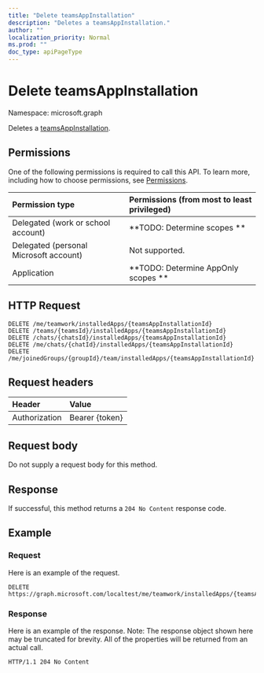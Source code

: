 ```yaml
---
title: "Delete teamsAppInstallation"
description: "Deletes a teamsAppInstallation."
author: ""
localization_priority: Normal
ms.prod: ""
doc_type: apiPageType
---
```


# Delete teamsAppInstallation

Namespace: microsoft.graph

Deletes a [teamsAppInstallation](../resources/teamsappinstallation.md).

## Permissions
One of the following permissions is required to call this API. To learn more, including how to choose permissions, see [Permissions](/concepts/permissions-reference.md).

|Permission type|Permissions (from most to least privileged)|
|:---|:---|
|Delegated (work or school account)|**TODO: Determine scopes **|
|Delegated (personal Microsoft account)|Not supported.|
|Application|**TODO: Determine AppOnly scopes **|

## HTTP Request
<!-- {
  "blockType": "ignored"
}
-->
``` http
DELETE /me/teamwork/installedApps/{teamsAppInstallationId}
DELETE /teams/{teamsId}/installedApps/{teamsAppInstallationId}
DELETE /chats/{chatsId}/installedApps/{teamsAppInstallationId}
DELETE /me/chats/{chatId}/installedApps/{teamsAppInstallationId}
DELETE /me/joinedGroups/{groupId}/team/installedApps/{teamsAppInstallationId}
```

## Request headers
|Header|Value|
|:---|:---|
|Authorization|Bearer {token}|

## Request body
Do not supply a request body for this method.

## Response
If successful, this method returns a `204 No Content` response code.

## Example

### Request
Here is an example of the request.
<!-- {
  "blockType": "request",
  "name": "delete_teamsappinstallation"
}
-->
``` http
DELETE https://graph.microsoft.com/localtest/me/teamwork/installedApps/{teamsAppInstallationId}
```

### Response
Here is an example of the response. Note: The response object shown here may be truncated for brevity. All of the properties will be returned from an actual call.
<!-- {
  "blockType": "response",
  "truncated": true
}
-->
``` http
HTTP/1.1 204 No Content
```

